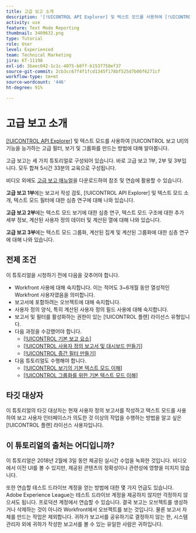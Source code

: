 ```yaml
---
title: 고급 보고 소개
description: '[!UICONTROL API Explorer] 및 텍스트 모드를 사용하여 [!UICONTROL 보고 UI]의 기능을 능가하는 고급 필터, 보기 및 그룹화를 만드는 방법에 대해 알아봅니다.'
activity: use
feature: Text Mode Reporting
thumbnail: 3409632.png
type: Tutorial
role: User
level: Experienced
team: Technical Marketing
jira: KT-11198
exl-id: 3baec042-1c1c-4075-b8ff-b1537758ef37
source-git-commit: 2cb3cc67f4f1fcd1345f178bf525d7b00f6271cf
workflow-type: tm+mt
source-wordcount: '446'
ht-degree: 91%

---
```


# 고급 보고 소개

[[!UICONTROL API Explorer]](https://developer.adobe.com/workfront/api-explorer/) 및 텍스트 모드를 사용하여 [!UICONTROL 보고 UI]의 기능을 능가하는 고급 필터, 보기 및 그룹화를 만드는 방법에 대해 알아봅니다.

고급 보고는 세 가지 튜토리얼로 구성되어 있습니다. 바로 고급 보고 1부, 2부 및 3부입니다. 모두 합쳐 5시간 33분의 교육으로 구성됩니다.

비디오 외에도 [고급 보고 매뉴얼](/help/assets/advanced-reporting-manual.pdf)을 다운로드하여 참조 및 연습에 활용할 수 있습니다.

**고급 보고 1부**&#x200B;에는 보고서 작성 검토, [!UICONTROL API Explorer] 및 텍스트 모드 소개, 텍스트 모드 필터에 대한 심층 연구에 대해 나와 있습니다.

**고급 보고 2부**&#x200B;에는 텍스트 모드 보기에 대한 심층 연구, 텍스트 모드 구조에 대한 추가 세부 정보, 계산된 사용자 정의 데이터 및 계산된 열에 대해 나와 있습니다.

**고급 보고 3부**&#x200B;에는 텍스트 모드 그룹화, 계산된 집계 및 계산된 그룹화에 대한 심층 연구에 대해 나와 있습니다.

## 전제 조건

이 튜토리얼을 시청하기 전에 다음을 갖추어야 합니다.

* Workfront 사용에 대해 숙지합니다. 이는 적어도 3~6개월 동안 열성적인 Workfront 사용자였음을 의미합니다.
* 보고서에 포함하려는 오브젝트에 대해 숙지합니다.
* 사용자 정의 양식, 특히 계산된 사용자 정의 필드 사용에 대해 숙지합니다.
* 보고서 및 필터를 활성화하는 권한이 있는 [!UICONTROL 플랜] 라이선스 유형입니다.
* 다음 과정을 수강했어야 합니다.
   * [[!UICONTROL 기본 보고 요소]](https://experienceleague.adobe.com/docs/courses/using/workfront-u-1-2022-1-reporting.html)
   * [[!UICONTROL 사용자 정의 보고서 및 대시보드 만들기]](https://experienceleague.adobe.com/docs/courses/using/workfront-u-1-2022-3-reporting.html)
   * [[!UICONTROL 중간 필터 만들기]](https://experienceleague.adobe.com/docs/courses/using/workfront-u-1-2022-2-reporting.html)
* 다음 튜토리얼도 수행해야 합니다.
   * [[!UICONTROL 보기의 기본 텍스트 모드 이해]](https://experienceleague.adobe.com/docs/workfront-learn/tutorials-workfront/reporting/intermediate-reporting/basic-text-mode-for-views.html?lang=ko-KR)
   * [[!UICONTROL 그룹화를 위한 기본 텍스트 모드 이해]](https://experienceleague.adobe.com/docs/workfront-learn/tutorials-workfront/reporting/intermediate-reporting/basic-text-mode-for-groupings.html?lang=ko-KR)

## 타깃 대상자

이 튜토리얼의 타깃 대상자는 현재 사용자 정의 보고서를 작성하고 텍스트 모드를 사용하여 보고 사용자 인터페이스가 의도한 것 이상의 작업을 수행하는 방법을 알고 싶은 [!UICONTROL 플랜] 라이선스 사용자입니다.

## 이 튜토리얼의 출처는 어디입니까?

이 튜토리얼은 2018년 2월에 3일 동안 제공된 실시간 수업을 녹화한 것입니다. 비디오에서 이전 UI를 볼 수 있지만, 제공된 콘텐츠의 정확성이나 관련성에 영향을 미치지 않습니다.

또한 연습할 테스트 드라이브 계정을 얻는 방법에 대한 몇 가지 언급도 있습니다. Adobe Experience League는 테스트 드라이브 계정을 제공하지 않지만 걱정하지 않으셔도 됩니다. 프로덕션 계정에서 연습할 수 있습니다. 결국 보고는 오브젝트를 생성하거나 삭제하는 것이 아니라 Workfront에서 오브젝트를 보는 것입니다. 물론 보고서 자체를 만드는 작업은 제외합니다. 귀하가 보고서를 공유하기로 결정하지 않는 한, 시스템 관리자 외에 귀하가 작성한 보고서를 볼 수 있는 유일한 사람은 귀하입니다.
